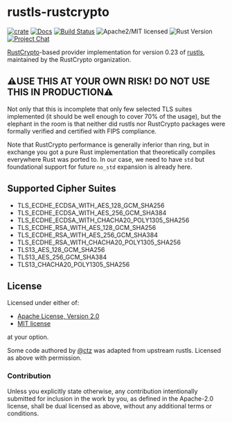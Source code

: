 # rustls-rustcrypto

[![crate][crate-image]][crate-link]
[![Docs][docs-image]][docs-link]
[![Build Status][build-image]][build-link]
![Apache2/MIT licensed][license-image]
![Rust Version][rustc-image]
[![Project Chat][chat-image]][chat-link]

[RustCrypto]-based provider implementation for version 0.23 of [rustls], maintained by the RustCrypto organization.

## ⚠️USE THIS AT YOUR OWN RISK! DO NOT USE THIS IN PRODUCTION⚠️

Not only that this is incomplete that only few selected TLS suites implemented (it should be well enough to cover 70% of the usage), but the elephant in the room is that neither did rustls nor RustCrypto packages were formally verified and certified with FIPS compliance.

Note that RustCrypto performance is generally inferior than ring, but in exchange you got a pure Rust implementation that theoretically compiles everywhere Rust was ported to. In our case, we need to have `std` but foundational support for future `no_std` expansion is already here.

## Supported Cipher Suites

- TLS_ECDHE_ECDSA_WITH_AES_128_GCM_SHA256
- TLS_ECDHE_ECDSA_WITH_AES_256_GCM_SHA384
- TLS_ECDHE_ECDSA_WITH_CHACHA20_POLY1305_SHA256
- TLS_ECDHE_RSA_WITH_AES_128_GCM_SHA256
- TLS_ECDHE_RSA_WITH_AES_256_GCM_SHA384
- TLS_ECDHE_RSA_WITH_CHACHA20_POLY1305_SHA256
- TLS13_AES_128_GCM_SHA256
- TLS13_AES_256_GCM_SHA384
- TLS13_CHACHA20_POLY1305_SHA256

## License

Licensed under either of:

- [Apache License, Version 2.0](http://www.apache.org/licenses/LICENSE-2.0)
- [MIT license](http://opensource.org/licenses/MIT)

at your option.

Some code authored by [@ctz](https://github.com/ctz) was adapted from upstream rustls. Licensed as above with permission.

### Contribution

Unless you explicitly state otherwise, any contribution intentionally submitted
for inclusion in the work by you, as defined in the Apache-2.0 license, shall be
dual licensed as above, without any additional terms or conditions.

[//]: # (badges)

[crate-image]: https://img.shields.io/crates/v/rustls-rustcrypto
[crate-link]: https://crates.io/crates/rustls-rustcrypto
[docs-image]: https://docs.rs/rustls-rustcrypto/badge.svg
[docs-link]: https://docs.rs/rustls-rustcrypto/
[build-image]: https://github.com/RustCrypto/rustls-rustcrypto/actions/workflows/rustls-rustcrypto.yml/badge.svg
[build-link]: https://github.com/RustCrypto/rustls-rustcrypto/actions/workflows/rustls-rustcrypto.yml
[license-image]: https://img.shields.io/badge/license-Apache2.0/MIT-blue.svg
[rustc-image]: https://img.shields.io/badge/rustc-1.75+-blue.svg
[chat-image]: https://img.shields.io/badge/zulip-join_chat-blue.svg
[chat-link]: https://rustcrypto.zulipchat.com/#narrow/stream/434751-TLS

[//]: # (links)

[RustCrypto]: https://github.com/RustCrypto/
[rustls]: https://github.com/rustls/rustls/
